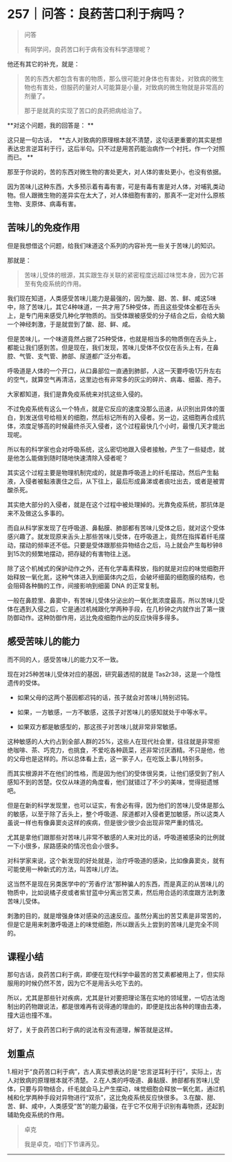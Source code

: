 # 257｜问答：良药苦口利于病吗？

> 问答
> 
> 有同学问，良药苦口利于病有没有科学道理呢？

他还有其它的补充，就是：

> 苦的东西大都包含有害的物质，那么很可能对身体也有害处，对致病的微生物也有害处，但服药的量对人可能算是小量，对致病的微生物就是非常高的剂量了。
> 
> 
> 
> 那于是就真的实现了苦口的良药把病给治了。

 **对这个问题，我的回答是： **

这只是一句古话，  **古人对致病的原理根本就不清楚，这句话更重要的其实是想表达忠言逆耳利于行，这后半句。只不过是用苦药能治病作一个衬托，作一个对照而已。 **

那至于你说的，苦的东西对微生物的害处更大，对人体的害处更小，也没有依据。

因为苦味儿这种东西，大多预示着有毒有害，可是有毒有害是对人体，对哺乳类动物。但人跟微生物的差异实在太大了，对人体细胞有害的，那真不一定对什么原核生物、支原体、病毒有害。

## 苦味儿的免疫作用

但是我想借这个问题，给我们味道这个系列的内容补充一些关于苦味儿的知识。

那就是：

> 苦味儿受体的根源，其实跟生存关联的紧密程度远超过味觉本身，因为它甚至有免疫系统的作用。

我们现在知道，人类感受苦味儿能力是最强的，因为酸、甜、苦、鲜、咸这5味中，除了苦味儿，其它4种味道，一共才用了5种受体，而且这些受体全都在舌头上，是专门用来感受几种化学物质的。当受体跟被感受的分子结合之后，会给大脑一个神经刺激，于是就尝到了酸、甜、鲜、咸。

但是苦味儿，一个味道竟然占据了25种受体，也就是相当多的物质倒在舌头上，都能让我们感到苦。但是现在，我们发现，苦味儿受体不仅仅在舌头上有，在鼻腔、气管、支气管、肺部、尿道都广泛分布着。

呼吸道是人体的一个开口，从口鼻部位一直通到肺部，人这一天要呼吸1万升左右的空气，就算空气再清洁，这里边也有非常多的灰尘的碎片、病毒、细菌、孢子。

大家都知道，我们是靠免疫系统来对抗这些入侵的。

不过免疫系统有这么一个特点，就是它反应的速度没那么迅速，从识别出异体的蛋白，到发送信号给相关的细胞，然后标记所有的入侵者。另一边，这细胞再合成抗体，浓度足够高的时候最终杀灭入侵者，这个过程最快几个小时，最慢几天才能出现呢。

所以有的科学家也会对呼吸系统，这么密切地跟入侵者接触，产生了一些疑虑，就是他怎么能做到随时随地快速清除入侵者呢？

其实这个过程主要是物理机制完成的，就是靠呼吸道上的纤毛摆动，然后产生黏液，入侵者被黏液裹住之后，从下往上，最后形成鼻涕或者痰吐出去，或者是被胃酸杀死。

其实绝大部分的入侵者，就是在这个过程中被处理掉的。光靠免疫系统，那抗体是来不及做这么多事的。

而自从科学家发现了在呼吸道、鼻黏膜、肺部都有苦味儿受体之后，就对这个受体感兴趣了。就发现原来舌头上那些苦味儿受体，在呼吸道上，竟然在指挥着纤毛摆动，摆动的频率还不低。只要是受体跟那些异物结合之后，马上就会产生每秒钟8到15次的频繁地摆动，把存疑的有害物往上送。

除了这个机械式的保护动作之外，还有化学毒素释放，指的就是对应的味觉细胞开始释放一氧化氮，这种气体进入到细菌体内之后，会破坏细菌的细胞膜的结构，也会阻碍各种酶的工作，间接影响到细菌 DNA 的正常复制。

一般在鼻腔里、鼻窦中，有苦味儿受体分泌出的一氧化氮浓度最高，所以苦味儿受体在遇到入侵之后，它是通过机械跟化学两种手段，在几秒钟之内就作出了第一拨防御动作。这种防御作用，远比免疫细胞作出的反应快得多得多。

## 感受苦味儿的能力

而不同的人，感受苦味儿的能力又不一致。

现在对25种苦味儿受体对应的基因，研究最透彻的就是 Tas2r38，这是一个隐性遗传的受体。

* 如果父母的这两个基因都迟钝的话，孩子就会对苦味儿特别迟钝。

* 如果，一方敏感，一方不敏感，这孩子对苦味儿的感知就处于中等水平。

* 如果双方都是敏感型的，那这孩子对苦味儿就非常非常敏感。

这种敏感的人大约占到全部人群的25%，这些人在现代社会里，往往就是非常拒绝咖啡、茶、巧克力，也挑食，不爱吃各种蔬菜，还非常讨厌酒精。不只是他，他的父母也是这样的。所以总体看上去，这一家子人，在吃饭上事儿特别多。

而其实根源并不在他们的性格，而是因为他们的受体很另类，让他们感受到了别人感知不到的苦楚。仅仅从味道的角度看，他们就错过了不少的美味，觉得挺遗憾吧。

但是在新的科学发现里，也可以证实，有舍必有得，因为他们的苦味儿受体是那么的敏感，以至于除了舌头上，整个呼吸道、尿道都对入侵者更加敏感，所以这类人虽说一样也有像鼻窦炎这样的疾病，但是很少很少会出现非常严重的情况。

尤其是拿他们跟那些对苦味儿非常不敏感的人来对比的话，呼吸道被感染的比例就一下小很多，尿路感染的情况也会小很多。

对科学家来说，这个新发现的好处就是，治疗呼吸道的感染，比如像鼻窦炎，就有可能使用一种新式的方法，叫苦味儿疗法。

这当然不是现在另类医学中的“芳香疗法”那种骗人的东西，而是真正的从苦味儿的物质中，比如说橘子皮或者紫甘蓝中分离出苦艾素，然后用合适的浓度跟方法刺激苦味儿受体。

刺激的目的，就是增强身体对感染的迅速反应。虽然分离出的苦艾素是非常苦的，但是它是用来刺激呼吸道上的味觉细胞，所以跟舌头上尝到的苦味儿是完全不同的。

## 课程小结

那句古话，良药苦口利于病，即便在现代科学中最苦的苦艾素都被用上了，但实际服用的时候仍然不苦，因为它不是用舌头吃下去的。

所以，尤其是那些针对疾病，尤其是针对要把理论落在实地的领域里，一切古法炮制出的药物跟说法，都是很难再有说得通的理由的，即便是找出各种的理由去凑，撞大运也撞不准。

好了，关于良药苦口利于病的说法有没有道理，解答就是这样。

## 划重点

1.相对于“良药苦口利于病”，古人真实想表达的是“忠言逆耳利于行”，实际上，古人对致病的原理根本就不清楚。
2.在人类的呼吸道、鼻黏膜、肺部都有苦味儿受体，只要与异物结合，纤毛就会马上产生摆动，味觉细胞会释放一氧化氮，通过机械和化学两种手段对异物进行“双杀”，这比免疫系统反应快很多。
3.在酸、甜、苦、鲜、咸中，人类感受“苦”的能力最强，在于它不仅用于识别有毒物质，还起到辅助免疫系统的作用。

> 卓克
> 
> 我是卓克，咱们下节课再见。

---
